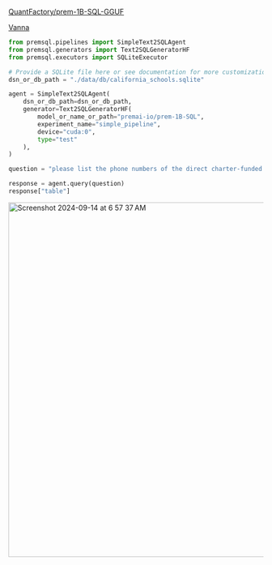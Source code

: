 [QuantFactory/prem-1B-SQL-GGUF](https://huggingface.co/QuantFactory/prem-1B-SQL-GGUF)

[Vanna](https://github.com/vanna-ai/vanna)

```py
from premsql.pipelines import SimpleText2SQLAgent
from premsql.generators import Text2SQLGeneratorHF
from premsql.executors import SQLiteExecutor

# Provide a SQLite file here or see documentation for more customization
dsn_or_db_path = "./data/db/california_schools.sqlite"

agent = SimpleText2SQLAgent(
    dsn_or_db_path=dsn_or_db_path,
    generator=Text2SQLGeneratorHF(
        model_or_name_or_path="premai-io/prem-1B-SQL",
        experiment_name="simple_pipeline",
        device="cuda:0",
        type="test"
    ),
)

question = "please list the phone numbers of the direct charter-funded schools that are opened after 2000/1/1"

response = agent.query(question)
response["table"]
```
<img width="700" alt="Screenshot 2024-09-14 at 6 57 37 AM" src="https://github.com/user-attachments/assets/deafb75a-71cf-425a-b6d2-c471f1480d12">
